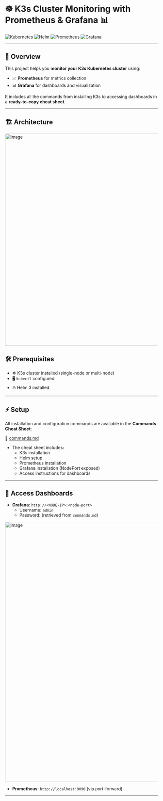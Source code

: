 # ☸️ K3s Cluster Monitoring with Prometheus & Grafana 📊

![Kubernetes](https://img.shields.io/badge/Kubernetes-326CE5?style=for-the-badge&logo=kubernetes&logoColor=white)
![Helm](https://img.shields.io/badge/Helm-0F5CFF?style=for-the-badge&logo=helm&logoColor=white)
![Prometheus](https://img.shields.io/badge/Prometheus-E6522C?style=for-the-badge&logo=prometheus&logoColor=white)
![Grafana](https://img.shields.io/badge/Grafana-F46800?style=for-the-badge&logo=grafana&logoColor=white)

---

## 🚀 Overview

This project helps you **monitor your K3s Kubernetes cluster** using:

- 📈 **Prometheus** for metrics collection  
- 📊 **Grafana** for dashboards and visualization  

It includes all the commands from installing K3s to accessing dashboards in a **ready-to-copy cheat sheet**.

---

## 🏗️ Architecture

<img width="1061" height="700" alt="image" src="https://github.com/user-attachments/assets/3a0648b5-9f6c-4932-a8af-8d9a6dd04fd5" />


## 🛠️ Prerequisites

- ☸️ K3s cluster installed (single-node or multi-node)  
- 🖥️ `kubectl` configured  
- ⛵ Helm 3 installed  

---

## ⚡ Setup

All installation and configuration commands are available in the **Commands Cheat Sheet**:  

📄 [commands.md](./commands.md)

- The cheat sheet includes:  
  - K3s installation  
  - Helm setup  
  - Prometheus installation  
  - Grafana installation (NodePort exposed)  
  - Access instructions for dashboards  

---

## 🔑 Access Dashboards

- **Grafana**: `http://<NODE-IP>:<node-port>`  
  - Username: `admin`  
  - Password: (retrieved from `commands.md`)  

<img width="1893" height="858" alt="image" src="https://github.com/user-attachments/assets/54a632b5-e39f-47e8-ac09-f7c689c1665f" />


- **Prometheus**: `http://localhost:9090` (via port-forward)  

---

